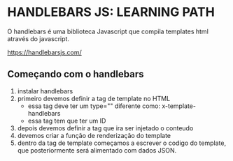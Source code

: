 # HANDLEBARS JS: LEARNING PATH

O handlebars é uma biblioteca Javascript que compila templates html através do javascript.

https://handlebarsjs.com/

## Começando com o handlebars

1. instalar handlebars
2. primeiro devemos definir a tag de template no HTML
    - essa tag deve ter um type="" diferente como: x-template-handlebars
    - essa tag tem que ter um ID
3. depois devemos definir a tag que ira ser injetado o conteudo
4. devemos criar a função de renderização do template
5. dentro da tag de template começamos a escrever o codigo do template, que posteriormente será alimentado com dados JSON.